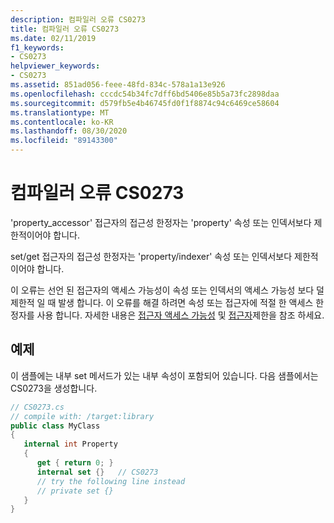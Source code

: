 ```yaml
---
description: 컴파일러 오류 CS0273
title: 컴파일러 오류 CS0273
ms.date: 02/11/2019
f1_keywords:
- CS0273
helpviewer_keywords:
- CS0273
ms.assetid: 851ad056-feee-48fd-834c-578a1a13e926
ms.openlocfilehash: cccdc54b34fc7dff6bd5406e85b5a73fc2898daa
ms.sourcegitcommit: d579fb5e4b46745fd0f1f8874c94c6469ce58604
ms.translationtype: MT
ms.contentlocale: ko-KR
ms.lasthandoff: 08/30/2020
ms.locfileid: "89143300"
---
```

# <a name="compiler-error-cs0273"></a>컴파일러 오류 CS0273

'property_accessor' 접근자의 접근성 한정자는 'property' 속성 또는 인덱서보다 제한적이어야 합니다.

set/get 접근자의 접근성 한정자는 'property/indexer' 속성 또는 인덱서보다 제한적이어야 합니다.

이 오류는 선언 된 접근자의 액세스 가능성이 속성 또는 인덱서의 액세스 가능성 보다 덜 제한적 일 때 발생 합니다. 이 오류를 해결 하려면 속성 또는 접근자에 적절 한 액세스 한정자를 사용 합니다. 자세한 내용은 [접근자 액세스 가능성](../programming-guide/classes-and-structs/restricting-accessor-accessibility.md) 및 [접근자](/dotnet/csharp/language-reference/language-specification/classes#accessors)제한을 참조 하세요.

## <a name="example"></a>예제

이 샘플에는 내부 set 메서드가 있는 내부 속성이 포함되어 있습니다. 다음 샘플에서는 CS0273을 생성합니다.

```csharp
// CS0273.cs
// compile with: /target:library
public class MyClass
{
   internal int Property
   {
      get { return 0; }
      internal set {}   // CS0273
      // try the following line instead
      // private set {}
   }
}
```
